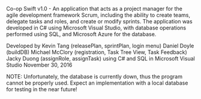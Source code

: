 Co-op Swift v1.0 - An application that acts as a project manager for the agile development framework Scrum, including the ability to create teams, delegate tasks and roles, and create or modify sprints. The application was developed in C# using Microsoft Visual Studio, with database operations performed using SQL, and Microsoft Azure for the database. 

Developed by
Kevin Tang (releasePlan, sprintPlan, login menu)
Daniel Doyle (buildDB)
Michael McClory (registration, Task Tree View, Task Feedback)
Jacky Duong (assignRole, assignTask)
using C# and SQL in Microsoft Visual Studio
November 30, 2016

NOTE: Unfortunately, the database is currently down, thus the program cannot be properly used. Expect an implementation with a local database for testing in the near future!